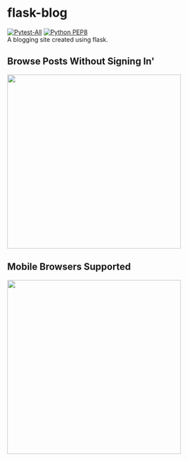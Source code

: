 # flask-blog
[![Pytest-All](https://github.com/tylerpitcher/flask-blog/actions/workflows/pytest.yml/badge.svg)](https://github.com/tylerpitcher/flask-blog/actions/workflows/pytest.yml)
[![Python PEP8](https://github.com/tylerpitcher/flask-blog/actions/workflows/style_check.yml/badge.svg)](https://github.com/tylerpitcher/flask-blog/actions/workflows/style_check.yml) <br />
A blogging site created using flask.

## Browse Posts Without Signing In'
<img src="https://i.imgur.com/EIWor69.png" height="400">

## Mobile Browsers Supported
<img src="https://i.imgur.com/31SsVcW.png" height="400">
